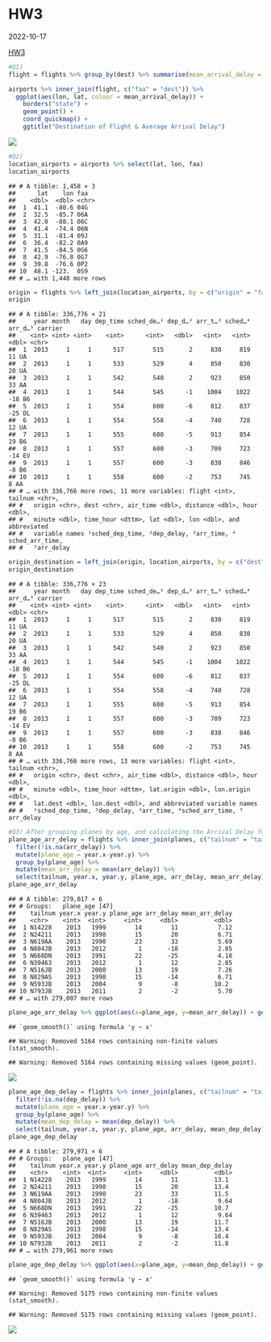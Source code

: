 HW3
================
2022-10-17

[HW3](https://github.com/DrakeYoder/HW3-STAT433-.git)

``` r
#Q1)
flight = flights %>% group_by(dest) %>% summarise(mean_arrival_delay = mean(arr_delay, na.rm = T), n = n())

airports %>% inner_join(flight, c("faa" = "dest")) %>%
  ggplot(aes(lon, lat, colour = mean_arrival_delay)) +
    borders("state") +
    geom_point() +
    coord_quickmap() +
    ggtitle("Destination of Flight & Average Arrival Delay")
```

![](README_files/figure-gfm/unnamed-chunk-1-1.png)<!-- -->

``` r
#Q2)
location_airports = airports %>% select(lat, lon, faa)
location_airports
```

    ## # A tibble: 1,458 × 3
    ##      lat    lon faa  
    ##    <dbl>  <dbl> <chr>
    ##  1  41.1  -80.6 04G  
    ##  2  32.5  -85.7 06A  
    ##  3  42.0  -88.1 06C  
    ##  4  41.4  -74.4 06N  
    ##  5  31.1  -81.4 09J  
    ##  6  36.4  -82.2 0A9  
    ##  7  41.5  -84.5 0G6  
    ##  8  42.9  -76.8 0G7  
    ##  9  39.8  -76.6 0P2  
    ## 10  48.1 -123.  0S9  
    ## # … with 1,448 more rows

``` r
origin = flights %>% left_join(location_airports, by = c("origin" = "faa"))
origin
```

    ## # A tibble: 336,776 × 21
    ##     year month   day dep_time sched_de…¹ dep_d…² arr_t…³ sched…⁴ arr_d…⁵ carrier
    ##    <int> <int> <int>    <int>      <int>   <dbl>   <int>   <int>   <dbl> <chr>  
    ##  1  2013     1     1      517        515       2     830     819      11 UA     
    ##  2  2013     1     1      533        529       4     850     830      20 UA     
    ##  3  2013     1     1      542        540       2     923     850      33 AA     
    ##  4  2013     1     1      544        545      -1    1004    1022     -18 B6     
    ##  5  2013     1     1      554        600      -6     812     837     -25 DL     
    ##  6  2013     1     1      554        558      -4     740     728      12 UA     
    ##  7  2013     1     1      555        600      -5     913     854      19 B6     
    ##  8  2013     1     1      557        600      -3     709     723     -14 EV     
    ##  9  2013     1     1      557        600      -3     838     846      -8 B6     
    ## 10  2013     1     1      558        600      -2     753     745       8 AA     
    ## # … with 336,766 more rows, 11 more variables: flight <int>, tailnum <chr>,
    ## #   origin <chr>, dest <chr>, air_time <dbl>, distance <dbl>, hour <dbl>,
    ## #   minute <dbl>, time_hour <dttm>, lat <dbl>, lon <dbl>, and abbreviated
    ## #   variable names ¹​sched_dep_time, ²​dep_delay, ³​arr_time, ⁴​sched_arr_time,
    ## #   ⁵​arr_delay

``` r
origin_destination = left_join(origin, location_airports, by = c("dest" = "faa"), suffix = c(".origin", ".dest"))
origin_destination
```

    ## # A tibble: 336,776 × 23
    ##     year month   day dep_time sched_de…¹ dep_d…² arr_t…³ sched…⁴ arr_d…⁵ carrier
    ##    <int> <int> <int>    <int>      <int>   <dbl>   <int>   <int>   <dbl> <chr>  
    ##  1  2013     1     1      517        515       2     830     819      11 UA     
    ##  2  2013     1     1      533        529       4     850     830      20 UA     
    ##  3  2013     1     1      542        540       2     923     850      33 AA     
    ##  4  2013     1     1      544        545      -1    1004    1022     -18 B6     
    ##  5  2013     1     1      554        600      -6     812     837     -25 DL     
    ##  6  2013     1     1      554        558      -4     740     728      12 UA     
    ##  7  2013     1     1      555        600      -5     913     854      19 B6     
    ##  8  2013     1     1      557        600      -3     709     723     -14 EV     
    ##  9  2013     1     1      557        600      -3     838     846      -8 B6     
    ## 10  2013     1     1      558        600      -2     753     745       8 AA     
    ## # … with 336,766 more rows, 13 more variables: flight <int>, tailnum <chr>,
    ## #   origin <chr>, dest <chr>, air_time <dbl>, distance <dbl>, hour <dbl>,
    ## #   minute <dbl>, time_hour <dttm>, lat.origin <dbl>, lon.origin <dbl>,
    ## #   lat.dest <dbl>, lon.dest <dbl>, and abbreviated variable names
    ## #   ¹​sched_dep_time, ²​dep_delay, ³​arr_time, ⁴​sched_arr_time, ⁵​arr_delay

``` r
#Q3) After grouping planes by age, and calculating the Arrival Delay for arrival and departure, it seems as though younger planes have a larger delay on average.
plane_age_arr_delay = flights %>% inner_join(planes, c("tailnum" = "tailnum")) %>% 
  filter(!is.na(arr_delay)) %>%
  mutate(plane_age = year.x-year.y) %>% 
  group_by(plane_age) %>% 
  mutate(mean_arr_delay = mean(arr_delay)) %>% 
  select(tailnum, year.x, year.y, plane_age, arr_delay, mean_arr_delay)
plane_age_arr_delay
```

    ## # A tibble: 279,017 × 6
    ## # Groups:   plane_age [47]
    ##    tailnum year.x year.y plane_age arr_delay mean_arr_delay
    ##    <chr>    <int>  <int>     <int>     <dbl>          <dbl>
    ##  1 N14228    2013   1999        14        11           7.12
    ##  2 N24211    2013   1998        15        20           6.71
    ##  3 N619AA    2013   1990        23        33           5.69
    ##  4 N804JB    2013   2012         1       -18           2.85
    ##  5 N668DN    2013   1991        22       -25           4.18
    ##  6 N39463    2013   2012         1        12           2.85
    ##  7 N516JB    2013   2000        13        19           7.26
    ##  8 N829AS    2013   1998        15       -14           6.71
    ##  9 N593JB    2013   2004         9        -8          10.2 
    ## 10 N793JB    2013   2011         2        -2           5.70
    ## # … with 279,007 more rows

``` r
plane_age_arr_delay %>% ggplot(aes(x=plane_age, y=mean_arr_delay)) + geom_point() + geom_smooth(method="lm") + xlab("Plane Age") + ylab("Mean Arrival Delay") + ggtitle("Plane Age vs. Mean Arrival Delay")
```

    ## `geom_smooth()` using formula 'y ~ x'

    ## Warning: Removed 5164 rows containing non-finite values (stat_smooth).

    ## Warning: Removed 5164 rows containing missing values (geom_point).

![](README_files/figure-gfm/unnamed-chunk-3-1.png)<!-- -->

``` r
plane_age_dep_delay = flights %>% inner_join(planes, c("tailnum" = "tailnum")) %>% 
  filter(!is.na(dep_delay)) %>%
  mutate(plane_age = year.x-year.y) %>% 
  group_by(plane_age) %>% 
  mutate(mean_dep_delay = mean(dep_delay)) %>% 
  select(tailnum, year.x, year.y, plane_age, arr_delay, mean_dep_delay)
plane_age_dep_delay
```

    ## # A tibble: 279,971 × 6
    ## # Groups:   plane_age [47]
    ##    tailnum year.x year.y plane_age arr_delay mean_dep_delay
    ##    <chr>    <int>  <int>     <int>     <dbl>          <dbl>
    ##  1 N14228    2013   1999        14        11          13.1 
    ##  2 N24211    2013   1998        15        20          13.4 
    ##  3 N619AA    2013   1990        23        33          11.5 
    ##  4 N804JB    2013   2012         1       -18           9.64
    ##  5 N668DN    2013   1991        22       -25          10.7 
    ##  6 N39463    2013   2012         1        12           9.64
    ##  7 N516JB    2013   2000        13        19          11.7 
    ##  8 N829AS    2013   1998        15       -14          13.4 
    ##  9 N593JB    2013   2004         9        -8          16.4 
    ## 10 N793JB    2013   2011         2        -2          11.8 
    ## # … with 279,961 more rows

``` r
plane_age_dep_delay %>% ggplot(aes(x=plane_age, y=mean_dep_delay)) + geom_point() + geom_smooth(method="lm") + xlab("Plane Age") + ylab("Mean Departure Delay") + ggtitle("Plane Age vs. Mean Departure Delay")
```

    ## `geom_smooth()` using formula 'y ~ x'

    ## Warning: Removed 5175 rows containing non-finite values (stat_smooth).

    ## Warning: Removed 5175 rows containing missing values (geom_point).

![](README_files/figure-gfm/unnamed-chunk-4-1.png)<!-- -->
